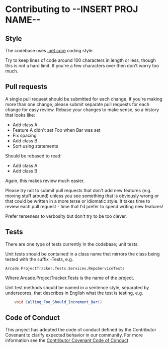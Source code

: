 # Contributing to --INSERT PROJ NAME--

## Style

The codebase uses [.net core](https://github.com/dotnet/runtime/blob/master/docs/coding-guidelines/coding-style.md) coding style.

Try to keep lines of code around 100 characters in length or less, though this is not a hard limit.
If you're a few characters over then don't worry too much.

## Pull requests

A single pull request should be submitted for each change. If you're making more than one change,
please submit separate pull requests for each change for easy review. Rebase your changes to make
sense, so a history that looks like:

* Add class A
* Feature A didn't set Foo when Bar was set
* Fix spacing
* Add class B
* Sort using statements

Should be rebased to read:

* Add class A
* Add class B

Again, this makes review much easier.

Please try not to submit pull requests that don't add new features (e.g. moving stuff around)
unless you see something that is obviously wrong or that could be written in a more terse or
idiomatic style. It takes time to review each pull request - time that I'd prefer to spend writing
new features!

Prefer terseness to verbosity but don't try to be too clever.

## Tests

There are one type of tests currently in the codebase; unit tests.

Unit tests should be contained in a class name that mirrors the class being tested with the suffix
-Tests, e.g.

    Arcade.ProjectTracker.Tests.Services.RepoServiceTests

Where Arcade.ProjectTracker.Tests is the name of the project.

Unit test methods should be named in a sentence style, separated by underscores, that describes in
English what the test is testing, e.g.

```csharp
    void Calling_Foo_Should_Increment_Bar()
```

## Code of Conduct

This project has adopted the code of conduct defined by the Contributor Covenant to clarify expected behavior in our community.
For more information see the [Contributor Covenant Code of Conduct](https://dotnetfoundation.org/code-of-conduct)
